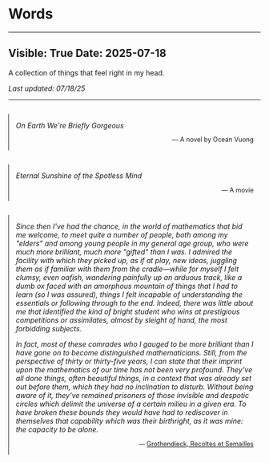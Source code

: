 # Words

---
Visible: True
Date: 2025-07-18
---

<style>
.quote {
  margin: 2em 0;
  padding: 1em;
  border-left: 1px solid;
}
.quote-text {
  font-style: italic;
}
.quote-attribution {
  text-align: right;
  margin-top: 1em;
  font-size: 0.9em;
}
</style>

A collection of things that feel right in my head.

_Last updated: 07/18/25_

---


<div class="quote">
  <div class="quote-text">
    On Earth We're Briefly Gorgeous
  </div>
  
  <div class="quote-attribution">
    — A novel by Ocean Vuong
  </div>
</div>

<div class="quote">
  <div class="quote-text">
    Eternal Sunshine of the Spotless Mind
  </div>
  
  <div class="quote-attribution">
    — A movie
  </div>
</div>

<div class="quote">
  <div class="quote-text" style="margin-bottom: 1em;">
    Since then I've had the chance, in the world of mathematics that bid me welcome, to meet quite a number of people, both among my "elders" and among young people in my general age group, who were much more brilliant, much more "gifted" than I was. I admired the facility with which they picked up, as if at play, new ideas, juggling them as if familiar with them from the cradle—while for myself I felt clumsy, even oafish, wandering painfully up an arduous track, like a dumb ox faced with an amorphous mountain of things that I had to learn (so I was assured), things I felt incapable of understanding the essentials or following through to the end. Indeed, there was little about me that identified the kind of bright student who wins at prestigious competitions or assimilates, almost by sleight of hand, the most forbidding subjects.
  </div>
  
  <div class="quote-text">
    In fact, most of these comrades who I gauged to be more brilliant than I have gone on to become distinguished mathematicians. Still, from the perspective of thirty or thirty-five years, I can state that their imprint upon the mathematics of our time has not been very profound. They've all done things, often beautiful things, in a context that was already set out before them, which they had no inclination to disturb. Without being aware of it, they've remained prisoners of those invisible and despotic circles which delimit the universe of a certain milieu in a given era. To have broken these bounds they would have had to rediscover in themselves that capability which was their birthright, as it was mine: the capacity to be alone.
  </div>
  
  <div class="quote-attribution">
    — <a href="https://x.com/uzpg_/status/1899136677211173307">Grothendieck, Recoltes et Semailles</a>
  </div>
</div>